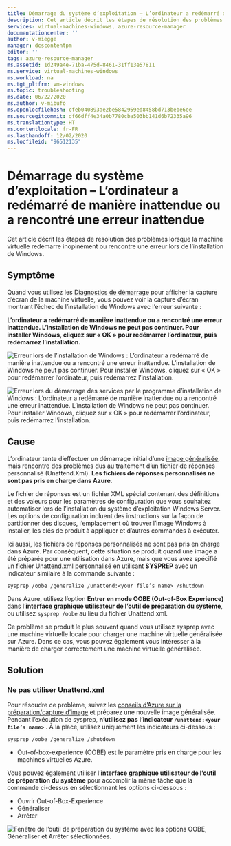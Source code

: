 ```yaml
---
title: Démarrage du système d’exploitation – L’ordinateur a redémarré de manière inattendue ou a rencontré une erreur inattendue
description: Cet article décrit les étapes de résolution des problèmes lorsque la machine virtuelle redémarre inopinément ou rencontre une erreur inattendue lors de l’installation de Windows.
services: virtual-machines-windows, azure-resource-manager
documentationcenter: ''
author: v-miegge
manager: dcscontentpm
editor: ''
tags: azure-resource-manager
ms.assetid: 1d249a4e-71ba-475d-8461-31ff13e57811
ms.service: virtual-machines-windows
ms.workload: na
ms.tgt_pltfrm: vm-windows
ms.topic: troubleshooting
ms.date: 06/22/2020
ms.author: v-mibufo
ms.openlocfilehash: cfeb040893ae2be5842959ed8458bd713bebe6ee
ms.sourcegitcommit: df66dff4e34a0b7780cba503bb141d6b72335a96
ms.translationtype: HT
ms.contentlocale: fr-FR
ms.lasthandoff: 12/02/2020
ms.locfileid: "96512135"
---
```

# <a name="os-start-up--computer-restarted-unexpectedly-or-encountered-an-unexpected-error"></a>Démarrage du système d’exploitation – L’ordinateur a redémarré de manière inattendue ou a rencontré une erreur inattendue

Cet article décrit les étapes de résolution des problèmes lorsque la machine virtuelle redémarre inopinément ou rencontre une erreur lors de l’installation de Windows.

## <a name="symptom"></a>Symptôme

Quand vous utilisez les [Diagnostics de démarrage](./boot-diagnostics.md) pour afficher la capture d’écran de la machine virtuelle, vous pouvez voir la capture d’écran montrant l’échec de l’installation de Windows avec l’erreur suivante :

**L’ordinateur a redémarré de manière inattendue ou a rencontré une erreur inattendue. L’installation de Windows ne peut pas continuer. Pour installer Windows, cliquez sur « OK » pour redémarrer l’ordinateur, puis redémarrez l’installation.**

![Erreur lors de l’installation de Windows : L’ordinateur a redémarré de manière inattendue ou a rencontré une erreur inattendue. L’installation de Windows ne peut pas continuer. Pour installer Windows, cliquez sur « OK » pour redémarrer l’ordinateur, puis redémarrez l’installation.](./media/unexpected-restart-error-during-vm-boot/1.png)
 
![Erreur lors du démarrage des services par le programme d’installation de Windows : L’ordinateur a redémarré de manière inattendue ou a rencontré une erreur inattendue. L’installation de Windows ne peut pas continuer. Pour installer Windows, cliquez sur « OK » pour redémarrer l’ordinateur, puis redémarrez l’installation.](./media/unexpected-restart-error-during-vm-boot/2.png)

## <a name="cause"></a>Cause

L’ordinateur tente d’effectuer un démarrage initial d’une [image généralisée](/windows-hardware/manufacture/desktop/sysprep--generalize--a-windows-installation), mais rencontre des problèmes dus au traitement d’un fichier de réponses personnalisé (Unattend.Xml). **Les fichiers de réponses personnalisés ne sont pas pris en charge dans Azure**. 

Le fichier de réponses est un fichier XML spécial contenant des définitions et des valeurs pour les paramètres de configuration que vous souhaitez automatiser lors de l’installation du système d’exploitation Windows Server. Les options de configuration incluent des instructions sur la façon de partitionner des disques, l’emplacement où trouver l’image Windows à installer, les clés de produit à appliquer et d’autres commandes à exécuter.

Ici aussi, les fichiers de réponses personnalisés ne sont pas pris en charge dans Azure. Par conséquent, cette situation se produit quand une image a été préparée pour une utilisation dans Azure, mais que vous avez spécifié un fichier Unattend.xml personnalisé en utilisant **SYSPREP** avec un indicateur similaire à la commande suivante :

`sysprep /oobe /generalize /unattend:<your file’s name> /shutdown`

Dans Azure, utilisez l’option **Entrer en mode OOBE (Out-of-Box Experience)** dans l’**interface graphique utilisateur de l’outil de préparation du système**, ou utilisez `sysprep /oobe` au lieu du fichier Unattend.xml.

Ce problème se produit le plus souvent quand vous utilisez sysprep avec une machine virtuelle locale pour charger une machine virtuelle généralisée sur Azure. Dans ce cas, vous pouvez également vous intéresser à la manière de charger correctement une machine virtuelle généralisée.

## <a name="solution"></a>Solution

### <a name="do-not-use-unattendxml"></a>Ne pas utiliser Unattend.xml

Pour résoudre ce problème, suivez les [conseils d’Azure sur la préparation/capture d’image](../windows/upload-generalized-managed.md) et préparez une nouvelle image généralisée. Pendant l’exécution de sysprep, **n’utilisez pas l’indicateur `/unattend:<your file’s name>`** . À la place, utilisez uniquement les indicateurs ci-dessous :

`sysprep /oobe /generalize /shutdown`

- Out-of-box-experience (OOBE) est le paramètre pris en charge pour les machines virtuelles Azure.

Vous pouvez également utiliser l’**interface graphique utilisateur de l’outil de préparation du système** pour accomplir la même tâche que la commande ci-dessus en sélectionnant les options ci-dessous :

- Ouvrir Out-of-Box-Experience
- Généraliser
- Arrêter
 
![Fenêtre de l’outil de préparation du système avec les options OOBE, Généraliser et Arrêter sélectionnées.](./media/unexpected-restart-error-during-vm-boot/3.png)
